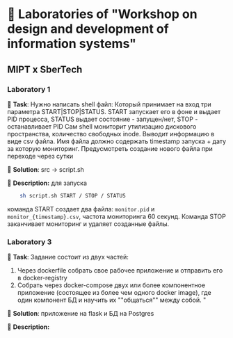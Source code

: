 # 🌳 Laboratories of "Workshop on design and development of information systems"
## MIPT x SberTech
### Laboratory 1
🍄 **Task**: Нужно написать shell файл:
Который принимает на вход три параметра START|STOP|STATUS.
START запускает его в фоне и выдает PID процесса,
STATUS выдает состояние - запущен/нет,
STOP - останавливает PID
Сам shell мониторит утилизацию дискового пространства, количество свободных inode.
Выводит информацию в виде csv файла. Имя файла должно содержать timestamp запуска +
дату за которую мониторинг. Предусмотреть создание нового файла при переходе через сутки

🍄 **Solution**: src -> script.sh

🍄 **Description:** для запуска

```bash 
    sh script.sh START / STOP / STATUS
```

команда START создает два файла: `monitor.pid` и `monitor_{timestamp}.csv`, частота мониторинга 60 секунд. Команда STOP заканчивает мониторинг и удаляет созданные файлы.


### Laboratory 3
🍄 **Task**: Задание состоит из двух частей:
1. Через dockerfile собрать свое рабочее приложение и отправить его в docker-registry
2. Собрать через docker-compose двух или более компонентное приложение (состоящее из более чем одного docker image), где один компонент БД и научить их ""общаться"" между собой. "

🍄 **Solution**: приложение на flask и БД на Postgres 

🍄 **Description:** 

